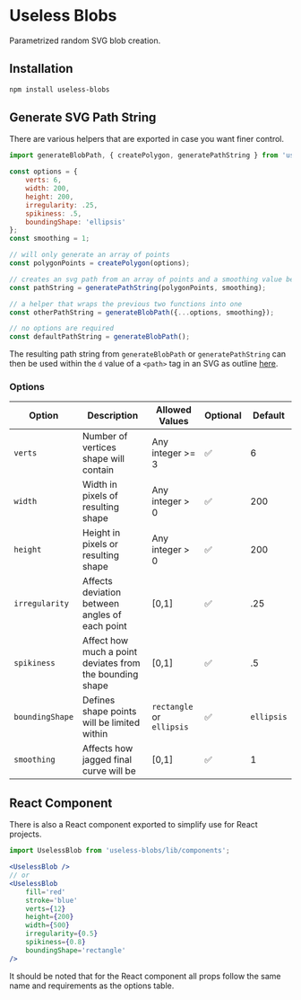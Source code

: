 # Useless Blobs

Parametrized random SVG blob creation.

## Installation
 
```sh
npm install useless-blobs
```

## Generate SVG Path String

There are various helpers that are exported in case you want finer control.

```js
import generateBlobPath, { createPolygon, generatePathString } from 'useless-blobs';

const options = { 
    verts: 6, 
    width: 200, 
    height: 200, 
    irregularity: .25, 
    spikiness: .5, 
    boundingShape: 'ellipsis'
};
const smoothing = 1;

// will only generate an array of points
const polygonPoints = createPolygon(options);

// creates an svg path from an array of points and a smoothing value between them
const pathString = generatePathString(polygonPoints, smoothing);

// a helper that wraps the previous two functions into one
const otherPathString = generateBlobPath({...options, smoothing});

// no options are required
const defaultPathString = generateBlobPath();
```

The resulting path string from `generateBlobPath` or `generatePathString` can then be used within the `d` value of a `<path>` tag in an SVG as outline [here](https://developer.mozilla.org/en-US/docs/Web/SVG/Tutorial/Paths#curve_commands). 

### Options

| Option          | Description                                              | Allowed Values            | Optional | Default    |
|-----------------|----------------------------------------------------------|---------------------------|----------|------------|
| `verts`         | Number of vertices shape will contain                    | Any integer >= 3          | ✅        | 6          |
| `width`         | Width in pixels of resulting shape                       | Any integer > 0           | ✅        | 200        |
| `height`        | Height in pixels or resulting shape                      | Any integer > 0           | ✅        | 200        |
| `irregularity`  | Affects deviation between angles of each point           | [0,1]                     | ✅        | .25        |
| `spikiness`     | Affect how much a point deviates from the bounding shape | [0,1]                     | ✅        | .5         |
| `boundingShape` | Defines shape points will be limited within              | `rectangle` or `ellipsis` | ✅        | `ellipsis` |
| `smoothing`     | Affects how jagged final curve will be                   | [0,1]                     | ✅        | 1          |

## React Component

There is also a React component exported to simplify use for React projects. 

```jsx
import UselessBlob from 'useless-blobs/lib/components';

<UselessBlob />
// or
<UselessBlob
    fill='red'
    stroke='blue'
    verts={12}
    height={200}
    width={500}
    irregularity={0.5}
    spikiness={0.8}
    boundingShape='rectangle'
/>
```

It should be noted that for the React component all props follow the same name and requirements as the options table.